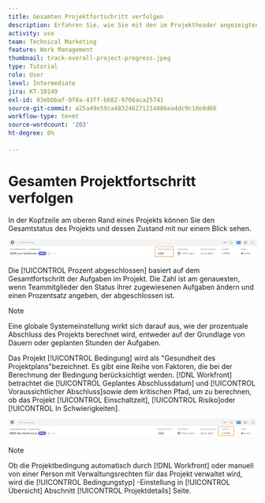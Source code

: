 ```yaml
---
title: Gesamten Projektfortschritt verfolgen
description: Erfahren Sie, wie Sie mit den im Projektheader angezeigten Informationen den Gesamtfortschritt und den Zustand des Projekts verfolgen können.
activity: use
team: Technical Marketing
feature: Work Management
thumbnail: track-overall-project-progress.jpeg
type: Tutorial
role: User
level: Intermediate
jira: KT-10149
exl-id: 03ebbbaf-0f8a-43ff-b682-9766aca25741
source-git-commit: a25a49e59ca483246271214886ea4dc9c10e8d66
workflow-type: tm+mt
source-wordcount: '203'
ht-degree: 0%

---
```


# Gesamten Projektfortschritt verfolgen

In der Kopfzeile am oberen Rand eines Projekts können Sie den Gesamtstatus des Projekts und dessen Zustand mit nur einem Blick sehen.

![Projekt-Header anzeigen [!UICONTROL Prozent abgeschlossen]](assets/planner-fund-percent-complete.png)

Die [!UICONTROL Prozent abgeschlossen] basiert auf dem Gesamtfortschritt der Aufgaben im Projekt. Die Zahl ist am genauesten, wenn Teammitglieder den Status ihrer zugewiesenen Aufgaben ändern und einen Prozentsatz angeben, der abgeschlossen ist.

>[!NOTE]
>
>Eine globale Systemeinstellung wirkt sich darauf aus, wie der prozentuale Abschluss des Projekts berechnet wird, entweder auf der Grundlage von Dauern oder geplanten Stunden der Aufgaben.

Das Projekt [!UICONTROL Bedingung] wird als &quot;Gesundheit des Projektplans&quot;bezeichnet. Es gibt eine Reihe von Faktoren, die bei der Berechnung der Bedingung berücksichtigt werden. [!DNL Workfront] betrachtet die [!UICONTROL Geplantes Abschlussdatum] und [!UICONTROL Voraussichtlicher Abschluss]sowie dem kritischen Pfad, um zu berechnen, ob das Projekt [!UICONTROL Einschaltzeit], [!UICONTROL Risiko]oder [!UICONTROL In Schwierigkeiten].

![Projekt-Header anzeigen [!UICONTROL Bedingung]](assets/planner-fund-condition.png)

>[!NOTE]
>
>Ob die Projektbedingung automatisch durch [!DNL Workfront] oder manuell von einer Person mit Verwaltungsrechten für das Projekt verwaltet wird, wird die [!UICONTROL Bedingungstyp] -Einstellung in [!UICONTROL Übersicht] Abschnitt [!UICONTROL Projektdetails] Seite.

<!---
learn more urls
Project percent complete overview
Overview of project condition and condition type
--->
